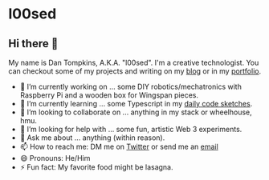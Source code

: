 # l00sed

## Hi there 👋

My name is Dan Tompkins, A.K.A. "l00sed".
I'm a creative technologist.
You can checkout some of my projects and writing on my [blog](https://l-o-o-s-e-d.net) or in my [portfolio](https://dato.work).

- 🔭 I’m currently working on ... some DIY robotics/mechatronics with Raspberry Pi and a wooden box for Wingspan pieces.
- 🌱 I’m currently learning ... some Typescript in my [daily code sketches](https://github.com/l00sed/Daily-Sketches).
- 👯 I’m looking to collaborate on ... anything in my stack or wheelhouse, hmu.
- 🤔 I’m looking for help with ... some fun, artistic Web 3 experiments.
- 💬 Ask me about ... anything (within reason).
- 📫 How to reach me: DM me on [Twitter](https://twitter.com/l00sed) or send me an [email](mailto:dan@l-o-o-s-e-d.net) 
- 😄 Pronouns: He/Him
- ⚡ Fun fact: My favorite food might be lasagna.
